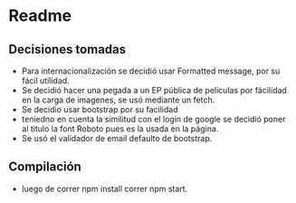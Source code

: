 
# Readme

## Decisiones tomadas

* Para internacionalización se decidió usar Formatted message, por su fácil utilidad.
* Se decidió hacer una pegada a un EP pública de peliculas por fácilidad en la carga de imagenes, se usó mediante un fetch.
* Se decidio usar bootstrap por su facilidad
* teniedno en cuenta la similitud con el login de google se decidió poner al titulo la font Roboto pues es la usada en la página.
* Se usó el validador de email defaulto de bootstrap.

## Compilación
* luego de correr npm install correr npm start.
